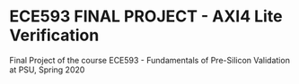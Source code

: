 # ECE593 FINAL PROJECT - AXI4 Lite Verification

Final Project of the course ECE593 - Fundamentals of Pre-Silicon Validation at PSU, Spring 2020

